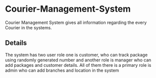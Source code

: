 # Courier-Management-System

Courier Management System gives all information regarding the every Courier in the systems.

## Details
The system has two user role one is customer, who can track package using randomly generated number and another role is  manager who can add packages and customer details. All of them there is a primary role is admin who can add branches and location in the system
